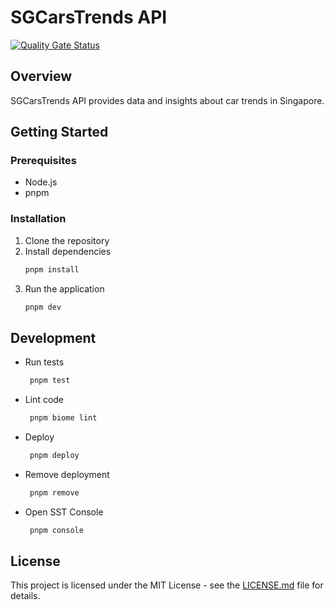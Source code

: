 # SGCarsTrends API

[![Quality Gate Status](https://sonarcloud.io/api/project_badges/measure?project=sgcarstrends_api&metric=alert_status)](https://sonarcloud.io/summary/new_code?id=sgcarstrends_api)

## Overview

SGCarsTrends API provides data and insights about car trends in Singapore.

## Getting Started

### Prerequisites

- Node.js
- pnpm

### Installation

1. Clone the repository
2. Install dependencies
   ```bash
   pnpm install
   ```
3. Run the application
   ```bash
   pnpm dev
   ```

## Development

- Run tests
  ```bash
   pnpm test
   ```

- Lint code
  ```bash
   pnpm biome lint
   ```



- Deploy
  ```bash
   pnpm deploy
   ```

- Remove deployment
  ```bash
   pnpm remove
   ```

- Open SST Console
  ```bash
   pnpm console
   ```

## License

This project is licensed under the MIT License - see the [LICENSE.md](LICENSE.md) file for details.
